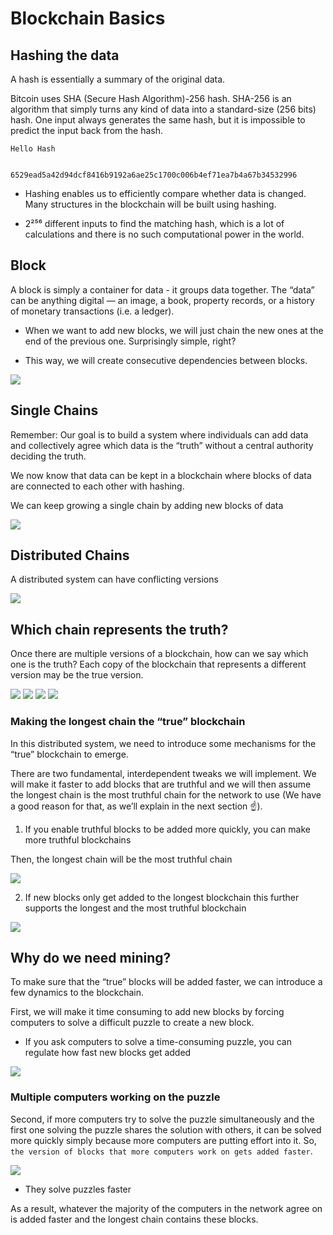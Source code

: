 # Blockchain Basics


## Hashing the data

A hash is essentially a summary of the original data.

Bitcoin uses SHA (Secure Hash Algorithm)-256 hash. SHA-256 is an algorithm that simply turns any kind of data into a standard-size (256 bits) hash. One input always generates the same hash, but it is impossible to predict the input back from the hash.


```
Hello Hash
```

```

6529ead5a42d94dcf8416b9192a6ae25c1700c006b4ef71ea7b4a67b34532996

```

* Hashing enables us to efficiently compare whether data is changed. Many structures in the blockchain will be built using hashing.

* 2²⁵⁶ different inputs to find the matching hash, which is a lot of calculations and there is no such computational power in the world.

## Block

A block is simply a container for data - it groups data together. The “data” can be anything digital — an image, a book, property records, or a history of monetary transactions (i.e. a ledger).

* When we want to add new blocks, we will just chain the new ones at the end of the previous one. Surprisingly simple, right?

* This way, we will create consecutive dependencies between blocks.

<img src="images/blockstructure.png"/>


## Single Chains

Remember: Our goal is to build a system where individuals can add data and collectively agree which data is the “truth” without a central authority deciding the truth.

We now know that data can be kept in a blockchain where blocks of data are connected to each other with hashing.

We can keep growing a single chain by adding new blocks of data

<img src="images/single-chain.png"/>


## Distributed Chains

A distributed system can have conflicting versions

<img src="images/dist-chain.png"/>


## Which chain represents the truth?

Once there are multiple versions of a blockchain, how can we say which one is the truth? Each copy of the blockchain that represents a different version may be the true version.

<img src="images/dist-chain.png"/>

<img src="images/alice-version.png"/>
<img src="images/bob-version.png"/>
<img src="images/jim-version.png"/>


### Making the longest chain the “true” blockchain

In this distributed system, we need to introduce some mechanisms for the “true” blockchain to emerge.

There are two fundamental, interdependent tweaks we will implement. We will make it faster to add blocks that are truthful and we will then assume the longest chain is the most truthful chain for the network to use (We have a good reason for that, as we’ll explain in the next section ☝️).


1. If you enable truthful blocks to be added more quickly, you can make more truthful blockchains 

Then, the longest chain will be the most truthful chain

<img src="images/longest-chain.png"/>

2. If new blocks only get added to the longest blockchain this further supports the longest and the most truthful blockchain

<img src="images/longest-chain2.png"/>


## Why do we need mining?

To make sure that the “true” blocks will be added faster, we can introduce a few dynamics to the blockchain.

First, we will make it time consuming to add new blocks by forcing computers to solve a difficult puzzle to create a new block.

* If you ask computers to solve a time-consuming puzzle, you can regulate how fast new blocks get added

<img src="images/time-consuming.png"/>

### Multiple computers working on the puzzle

Second, if more computers try to solve the puzzle simultaneously and the first one solving the puzzle shares the solution with others, it can be solved more quickly simply because more computers are putting effort into it. So, ``the version of blocks that more computers work on gets added faster``.


<img src="images/more-computers.png"/>

* They solve puzzles faster

As a result, whatever the majority of the computers in the network agree on is added faster and the longest chain contains these blocks.
